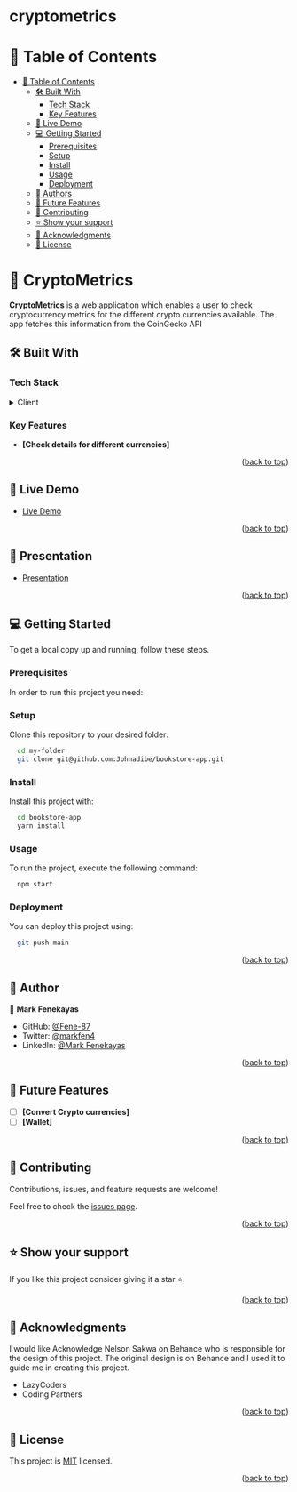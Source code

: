 # cryptometrics
# 📗 Table of Contents

- [📗 Table of Contents](#-table-of-contents)
  - [🛠 Built With ](#-built-with-)
    - [Tech Stack ](#tech-stack-)
    - [Key Features ](#key-features-)
  - [🚀 Live Demo ](#-live-demo-)
  - [💻 Getting Started ](#-getting-started-)
    - [Prerequisites](#prerequisites)
    - [Setup](#setup)
    - [Install](#install)
    - [Usage](#usage)
    - [Deployment](#deployment)
  - [👥 Authors ](#-authors-)
  - [🔭 Future Features ](#-future-features-)
  - [🤝 Contributing ](#-contributing-)
  - [⭐️ Show your support ](#️-show-your-support-)
  - [🙏 Acknowledgments ](#-acknowledgments-)
  - [📝 License ](#-license-)

# 📖 CryptoMetrics <a name="about-project"></a>

**CryptoMetrics** is a web application which enables a user to check cryptocurrency metrics for the different crypto currencies available. The app fetches this information from the CoinGecko API

## 🛠 Built With <a name="built-with"></a>

### Tech Stack <a name="tech-stack"></a>

<details>
  <summary>Client</summary>
  <ul>
    <li><a href="https://reactjs.org/">React.js</a></li>
    <li><a href="#">CSS</a></li>
     <li><a href="#">Redux</a></li>
      <li><a href="#">React Testing Library</a></li>
  </ul>
</details>

### Key Features <a name="key-features"></a>

- **[Check details for different currencies]**

<p align="right">(<a href="#readme-top">back to top</a>)</p>

## 🚀 Live Demo <a name="live-demo"></a>

- [Live Demo](https://space-travelers-hub-bbxn.onrender.com/)

<p align="right">(<a href="#readme-top">back to top</a>)</p>

## 🚀 Presentation <a name="live-demo"></a>

- [Presentation](https://www.loom.com/share/514fb2d914754622a1cd8b122f08a7ad)

<p align="right">(<a href="#readme-top">back to top</a>)</p>

## 💻 Getting Started <a name="getting-started"></a>

To get a local copy up and running, follow these steps.

### Prerequisites

In order to run this project you need:

### Setup

Clone this repository to your desired folder:

```sh
  cd my-folder
  git clone git@github.com:Johnadibe/bookstore-app.git
```

### Install

Install this project with:

```sh
  cd bookstore-app
  yarn install
```

### Usage

To run the project, execute the following command:

```sh
  npm start
```

### Deployment

You can deploy this project using:

```sh
  git push main
```

<p align="right">(<a href="#readme-top">back to top</a>)</p>

## 👥 Author <a name="author"></a>

👤 **Mark Fenekayas**

- GitHub: [@Fene-87](https://github.com/Fene-87)
- Twitter: [@markfen4](https://twitter.com/markfen4)
- LinkedIn: [@Mark Fenekayas](https://www.linkedin.com/in/mark-fenekayas/)

<p align="right">(<a href="#readme-top">back to top</a>)</p>

## 🔭 Future Features <a name="future-features"></a>

- [ ] **[Convert Crypto currencies]**
- [ ] **[Wallet]**

<p align="right">(<a href="#readme-top">back to top</a>)</p>

## 🤝 Contributing <a name="contributing"></a>

Contributions, issues, and feature requests are welcome!

Feel free to check the [issues page](../../issues/).

<p align="right">(<a href="#readme-top">back to top</a>)</p>

## ⭐️ Show your support <a name="support"></a>

If you like this project consider giving it a star ⭐️.

<p align="right">(<a href="#readme-top">back to top</a>)</p>

## 🙏 Acknowledgments <a name="acknowledgements"></a>

I would like Acknowledge Nelson Sakwa on Behance who is responsible for the design of this project. The original design is on Behance and I used it to guide me in creating this project.

- LazyCoders
- Coding Partners

<p align="right">(<a href="#readme-top">back to top</a>)</p>

## 📝 License <a name="license"></a>

This project is [MIT](./LICENSE) licensed.

<p align="right">(<a href="#readme-top">back to top</a>)</p>
